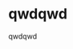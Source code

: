 
[meta-date]: <> (2020-03-29T06:29:14.427Z)
[meta-title]: <> (qwdqwd)
[meta-branch]: <> (master)
[meta-commit]: <> (none)
[meta-user]: <> (Gabriel Crowe)

# qwdqwd

qwdqwd